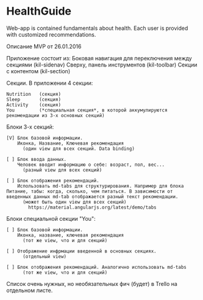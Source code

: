 # HealthGuide
Web-app is contained fundamentals about health. Each user is provided with customized recommendations.

Описание MVP от 26.01.2016

Приложение состоит из:
    Боковая навигация для переключения между секциями (kil-sidenav)
    Сверху, панель инструментов                       (kil-toolbar)
    Секции с контентом                                (kil-section)

Секции.
  В приложении 4 секции:

    Nutrition   (секция)
    Sleep       (секция)
    Activity    (секция)
    You         (*специальная секция*, в которой аккумулируются рекомендации из 3-х основных секций)

  Блоки 3-х секций:

    [V] Блок базовой информации.
        Иконка, Название, Ключевая рекомендация
          (один view для всех секций. Data binding)

    [ ] Блок ввода данных.
        Человек вводит информацию о себе: возраст, пол, вес...
          (разный view для всех секций)

    [ ] Блок отображения рекомендаций.
        Использовать md-tabs для структурирования. Например для блока Питание, табы: когда, сколько, чем питаться. В зависимости от введенных данных md-tab отображается разный текст рекомендации.
          (может быть один view для всех секций)
            https://material.angularjs.org/latest/demo/tabs

  Блоки специальной секции "You":

    [ ] Блок базовой информации.
        Иконка, название, ключевая рекомендация
          (тот же view, что и для секций)

    [ ] Отображение инфрмации введенной в основных секциях.
          (отдельный view)

    [ ] Блок отображения рекомендаций. Аналогично использовать md-tabs
          (тот же view, что и для секций)


Список очень нужных, но необязательных фич (будет) в Trello на отдельном листе.

